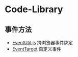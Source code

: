 # Code-Library

## 事件方法
* [EventUtil.js](/js/EventUtil) 跨浏览器事件绑定
* [EventTarget](/js/EventTarget) 自定义事件
